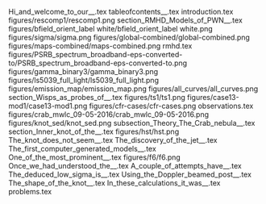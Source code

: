 Hi_and_welcome_to_our__.tex
tableofcontents__.tex
introduction.tex
figures/rescomp1/rescomp1.png
section_RMHD_Models_of_PWN__.tex
figures/bfield_orient_label white/bfield_orient_label white.png
figures/sigma/sigma.png
figures/global-combined/global-combined.png
figures/maps-combined/maps-combined.png
rmhd.tex
figures/PSRB_spectrum_broadband-eps-converted-to/PSRB_spectrum_broadband-eps-converted-to.png
figures/gamma_binary3/gamma_binary3.png
figures/ls5039_full_light/ls5039_full_light.png
figures/emission_map/emission_map.png
figures/all_curves/all_curves.png
section_Wisps_as_probes_of__.tex
figures/ts1/ts1.png
figures/case13-mod1/case13-mod1.png
figures/cfr-cases/cfr-cases.png
observations.tex
figures/crab_mwlc_09-05-2016/crab_mwlc_09-05-2016.png
figures/knot_sed/knot_sed.png
subsection_Theory_The_Crab_nebula__.tex
section_Inner_knot_of_the__.tex
figures/hst/hst.png
The_knot_does_not_seem__.tex
The_discovery_of_the_jet__.tex
The_first_computer_generated_models__.tex
One_of_the_most_prominent__.tex
figures/f6/f6.png
Once_we_had_understood_the__.tex
A_couple_of_attempts_have__.tex
The_deduced_low_sigma_is__.tex
Using_the_Doppler_beamed_post__.tex
The_shape_of_the_knot__.tex
In_these_calculations_it_was__.tex
problems.tex